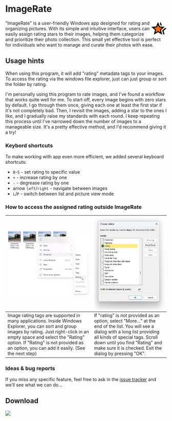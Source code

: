 
# ImageRate

<img align="right" src="/Assets/StoreLogo.png">

"ImageRate" is a user-friendly Windows app designed for rating and organizing pictures. With its simple and intuitive interface, users can easily assign rating stars to their images, helping them categorize and prioritize their photo collection. This small yet effective tool is perfect for individuals who want to manage and curate their photos with ease.

## Usage hints

When using this program, it will add "rating" metadata tags to your images. To access the rating via the windows file explorer, just can just group or sort the folder by rating.

I'm personally using this program to rate images, and I've found a workflow that works quite well for me. To start off, every image begins with zero stars by default. I go through them once, giving each one at least the first star if it's not completely bad. Then, I revisit the images, adding a star to the ones I like, and I gradually raise my standards with each round. I keep repeating this process until I've narrowed down the number of images to a manageable size. It's a pretty effective method, and I'd recommend giving it a try!

### Keybord shortcuts

To make working with app even more efficient, we added several keyboard shortcuts:
-  `0`-`5` - set rating to specific value
- `+` - increase rating by one
- `-` - degrease rating by one
- arrow `left`/`right` - navigate between images
- `L`/`P` - switch between list and picture view mode

### How to access the assigned rating outside ImageRate

|![img](/Doc/tutorial_image_1.jpg)|![img](/Doc/tutorial_image_2.jpg)|
|-|-|
|Image rating tags are supported in many applications. Inside Windows Explorer, you can sort and group images by rating. Just right-click in an empty space and select the "Rating" option. If "Rating" is not provided as an option, you can add it easily. (See the next step)|If "rating" is not provided as an option, select "More..." at the end of the list. You will see a dialog with a long list providing all kinds of special tags. Scroll down until you find "Rating" and make sure it is checked. Exit the dialog by pressing "OK".|

### Ideas & bug reports

If you miss any specific feature, feel free to ask in the [issue tracker](https://github.com/fm-sys/ImageRate/issues) and we’ll see what we can do…

## Download

<a href="https://apps.microsoft.com/detail/ImageRate/9NZ1B660K8MC?launch=true
	&mode=mini">
	<img src="https://get.microsoft.com/images/en-us%20dark.svg" width="200"/>
</a>

